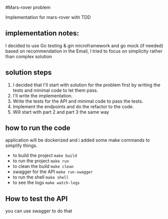 #Mars-rover problem

Implementation for mars-rover with TDD

## implementation notes:
I decided to use  Go testing & gin microframework and go mock (if needed)
based on recommendation in the Email, I tried to focus on simplicity rather than complex solution

## solution steps
1. I decided that I'll start with solution for the problem first by writing the tests and minimal code to let them pass.
2. I'll write the implementation.
3. Write the tests for the API and minimal code to pass the tests.
4. Implement the endpoints and do the refactor to the code.
5. Will start with part 2 and part 3 the same way

## how to run the code
application will be dockerized and i added some make commands to simplify things.

* to build the project `make build`
* to run the project `make run`
* to clean the build `make clean`
* swagger for the API `make run-swagger`
* to run the shell `make shell`
* to see the logs `make watch-logs`

## How to test the API
you can use swagger to do that